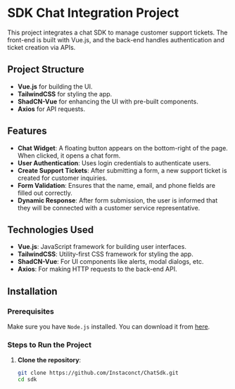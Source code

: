 # SDK Chat Integration Project

This project integrates a chat SDK to manage customer support tickets. The front-end is built with Vue.js, and the back-end handles authentication and ticket creation via APIs.

## Project Structure

- **Vue.js** for building the UI.
- **TailwindCSS** for styling the app.
- **ShadCN-Vue** for enhancing the UI with pre-built components.
- **Axios** for API requests.

## Features

- **Chat Widget**: A floating button appears on the bottom-right of the page. When clicked, it opens a chat form.
- **User Authentication**: Uses login credentials to authenticate users.
- **Create Support Tickets**: After submitting a form, a new support ticket is created for customer inquiries.
- **Form Validation**: Ensures that the name, email, and phone fields are filled out correctly.
- **Dynamic Response**: After form submission, the user is informed that they will be connected with a customer service representative.

## Technologies Used

- **Vue.js**: JavaScript framework for building user interfaces.
- **TailwindCSS**: Utility-first CSS framework for styling the app.
- **ShadCN-Vue**: For UI components like alerts, modal dialogs, etc.
- **Axios**: For making HTTP requests to the back-end API.

## Installation

### Prerequisites
Make sure you have `Node.js` installed. You can download it from [here](https://nodejs.org/).

### Steps to Run the Project

1. **Clone the repository**:
   ```bash
   git clone https://github.com/Instaconct/ChatSdk.git
   cd sdk
